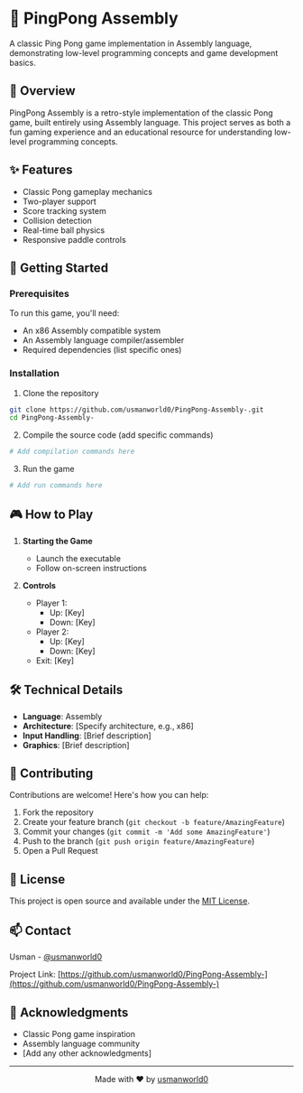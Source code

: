 # 🏓 PingPong Assembly

A classic Ping Pong game implementation in Assembly language, demonstrating low-level programming concepts and game development basics.

## 📖 Overview

PingPong Assembly is a retro-style implementation of the classic Pong game, built entirely using Assembly language. This project serves as both a fun gaming experience and an educational resource for understanding low-level programming concepts.

## ✨ Features

- Classic Pong gameplay mechanics
- Two-player support
- Score tracking system
- Collision detection
- Real-time ball physics
- Responsive paddle controls

## 🚀 Getting Started

### Prerequisites

To run this game, you'll need:

- An x86 Assembly compatible system
- An Assembly language compiler/assembler
- Required dependencies (list specific ones)

### Installation

1. Clone the repository
```bash
git clone https://github.com/usmanworld0/PingPong-Assembly-.git
cd PingPong-Assembly-
```

2. Compile the source code (add specific commands)
```bash
# Add compilation commands here
```

3. Run the game
```bash
# Add run commands here
```

## 🎮 How to Play

1. **Starting the Game**
   - Launch the executable
   - Follow on-screen instructions

2. **Controls**
   - Player 1:
     - Up: [Key]
     - Down: [Key]
   - Player 2:
     - Up: [Key]
     - Down: [Key]
   - Exit: [Key]

## 🛠️ Technical Details

- **Language**: Assembly
- **Architecture**: [Specify architecture, e.g., x86]
- **Input Handling**: [Brief description]
- **Graphics**: [Brief description]

## 🤝 Contributing

Contributions are welcome! Here's how you can help:

1. Fork the repository
2. Create your feature branch (`git checkout -b feature/AmazingFeature`)
3. Commit your changes (`git commit -m 'Add some AmazingFeature'`)
4. Push to the branch (`git push origin feature/AmazingFeature`)
5. Open a Pull Request

## 📝 License

This project is open source and available under the [MIT License](LICENSE).

## 📫 Contact

Usman - [@usmanworld0](https://github.com/usmanworld0)

Project Link: [https://github.com/usmanworld0/PingPong-Assembly-](https://github.com/usmanworld0/PingPong-Assembly-)

## 🙏 Acknowledgments

- Classic Pong game inspiration
- Assembly language community
- [Add any other acknowledgments]

---

<div align="center">
Made with ❤️ by <a href="https://github.com/usmanworld0">usmanworld0</a>
</div>
